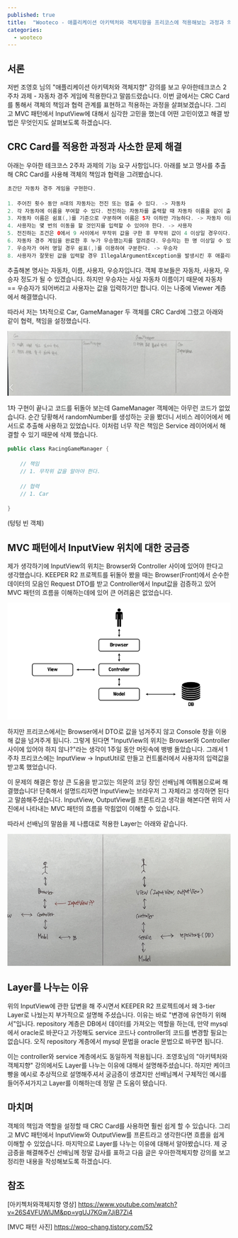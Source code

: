 ```yaml
---
published: true
title:  "Wooteco - 애플리케이션 아키텍처와 객체지향을 프리코스에 적용해보는 과정과 의문점 해결"
categories:
  - wooteco
---
```


## 서론
저번 조영호 님의 "애플리케이션 아키텍처와 객체지향" 강의를 보고 우아한테크코스 2주차 과제 - 자동차 경주 게임에 적용한다고 말씀드렸습니다. 이번 글에서는 CRC Card를 통해서 객체의 책임과 협력 관계를 표현하고 적용하는 과정을 살펴보겠습니다. 그리고 MVC 패턴에서 InputView에 대해서 심각한 고민을 했는데 어떤 고민이였고 해결 방법은 무엇인지도 살펴보도록 하겠습니다.


## CRC Card를 적용한 과정과 사소한 문제 해결
아래는 우아한 테크코스 2주차 과제의 기능 요구 사항입니다. 아래를 보고 명사를 추출해 CRC Card를 사용해 객체의 책임과 협력을 그려봤습니다.

~~~java
초간단 자동차 경주 게임을 구현한다.

1. 주어진 횟수 동안 n대의 자동차는 전진 또는 멈출 수 있다. -> 자동차
2. 각 자동차에 이름을 부여할 수 있다. 전진하는 자동차를 출력할 때 자동차 이름을 같이 출력한다. -> 자동차 이름
3. 자동차 이름은 쉼표(,)를 기준으로 구분하며 이름은 5자 이하만 가능하다. -> 자동차 이름 & 예외
4. 사용자는 몇 번의 이동을 할 것인지를 입력할 수 있어야 한다. -> 사용자
5. 전진하는 조건은 0에서 9 사이에서 무작위 값을 구한 후 무작위 값이 4 이상일 경우이다. -> 무작위 값
6. 자동차 경주 게임을 완료한 후 누가 우승했는지를 알려준다. 우승자는 한 명 이상일 수 있다. -> 우승자
7. 우승자가 여러 명일 경우 쉼표(,)를 이용하여 구분한다. -> 우승자
8. 사용자가 잘못된 값을 입력할 경우 IllegalArgumentException을 발생시킨 후 애플리케이션은 종료되어야 한다. -> 사용자 & 예외
~~~

추출해본 명사는 자동차, 이름, 사용자, 우승자입니다. 객체 후보들은 자동차, 사용자, 우승자 정도가 될 수 있겠습니다. 하지만 우승자는 사실 자동차 이름이기 때문에 자동차 == 우승자가 되어버리고 사용자는 값을 입력하기만 합니다. 이는 나중에 Viewer 계층에서 해결했습니다.

따라서 저는 1차적으로 Car, GameManager 두 객체를 CRC Card에 그렸고 아래와 같이 협력, 책임을 설정했습니다.

![절차지향이미지](https://github.com/02ggang9/02ggang9.github.io/blob/master/_posts/images/wooteco/LayArchi적용/CRCCard.png?raw=true)

1차 구현이 끝나고 코드를 뒤돌아 보는데 GameManager 객체에는 아무런 코드가 없었습니다. 순간 당황해서 randomNumber를 생성하는 곳을 봤더니 서비스 레이어에서 메서드로 추출해 사용하고 있었습니다. 이처럼 너무 작은 책임은 Service 레이어에서 해결할 수 있기 때문에 삭제 했습니다.

~~~java
public class RacingGameManager {

    // 책임
    // 1. 무작위 값을 알아야 한다.

    // 협력
    // 1. Car

}
~~~
(텅텅 빈 객체)

## MVC 패턴에서 InputView 위치에 대한 궁금증
제가 생각하기에 InputView의 위치는 Browser와 Controller 사이에 있어야 한다고 생각했습니다. KEEPER R2 프로젝트를 뒤돌아 봤을 때는 Browser(Front)에서 순수한 데이터의 모음인 Request DTO를 받고 Controller에서 Input값을 검증하고 있어 MVC 패턴의 흐름을 이해하는데에 있어 큰 어려움은 없었습니다. 

![절차지향이미지](https://github.com/02ggang9/02ggang9.github.io/blob/master/_posts/images/wooteco/LayArchi적용/mvc사진.png?raw=true)

하지만 프리코스에서는 Browser에서 DTO로 값을 넘겨주지 않고 Console 창을 이용해 값을 넘겨주게 됩니다. 그렇게 된다면 "InputView의 위치는 Browser와 Controller 사이에 있어야 하지 않나?"라는 생각이 1주일 동안 머릿속에 뱅뱅 돌았습니다. 그래서 1주차 프리코스에는 InputView -> InputUtil로 만들고 컨트롤러에서 사용자의 입력값을 받고록 했었습니다.

이 문제의 해결은 항상 큰 도움을 받고있는 의문의 코딩 장인 선배님께 여쭤봄으로써 해결했습니다! 단축해서 설명드리자면 InputView는 브라우저 그 자체라고 생각하면 된다고 말씀해주셨습니다. InputView, OutputView를 프론트라고 생각을 해본다면 위의 사진에서 나타내는 MVC 패턴의 흐름을 막힘없이 이해할 수 있습니다.

따라서 선배님의 말씀을 제 나름대로 적용한 Layer는 아래와 같습니다.

![절차지향이미지](https://github.com/02ggang9/02ggang9.github.io/blob/master/_posts/images/wooteco/LayArchi적용/적용한mvc패턴.png?raw=true)


## Layer를 나누는 이유
위의 InputView에 관한 답변을 해 주시면서 KEEPER R2 프로젝트에서 왜 3-tier Layer로 나눴는지 부가적으로 설명해 주셨습니다. 이유는 바로 "변경에 유연하기 위해서"입니다. repository 계층은 DB에서 데이터를 가져오는 역할을 하는데, 만약 mysql에서 oracle로 바꾼다고 가정해도 service 코드나 controller의 코드를 변경할 필요는 없습니다. 오직 repository 계층에서 mysql 문법을 oracle 문법으로 바꾸면 됩니다.

이는 controller와 service 계층에서도 동일하게 적용됩니다. 조영호님의 "아키텍처와 객체지향" 강의에서도 Layer를 나누는 이유에 대해서 설명해주셨습니다. 하지만 케이크 빵을 예시로 추상적으로 설명해주셔서 궁금증이 생겼지만 선배님꼐서 구체적인 예시를 들어주셔가지고 Layer를 이해하는데 정말 큰 도움이 됐습니다.


## 마치며
객체의 책임과 역할을 설정할 때 CRC Card를 사용하면 훨씬 쉽게 할 수 있습니다. 그리고 MVC 패턴에서 InputView와 OutputView를 프론트라고 생각한다면 흐름을 쉽게 이해할 수 있었습니다. 마지막으로 Layer를 나누는 이유에 대해서 알아봤습니다. 제 궁금증을 해결해주신 선배님께 정말 감사를 표하고 다음 글은 우아한객체지향 강의를 보고 정리한 내용을 작성해보도록 하겠습니다.

## 참조

[아키첵처와객체지향 영상] https://www.youtube.com/watch?v=26S4VFUWlJM&pp=ygUJ7KGw7JiB7Zi4

[MVC 패턴 사진] https://woo-chang.tistory.com/52

